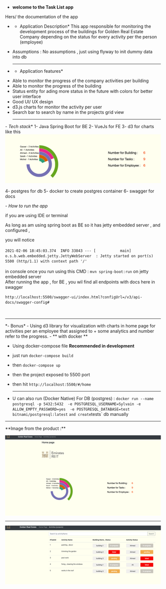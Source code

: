 * **welcome to the Task List app** 

Hers/ the documentation of the app 

* - Application Description*
This app responsible for monitoring the development process of the buildings for Golden Real Estate Company 
depending on the status for every activity per the person (employee)

* Assumptions : No assumptions , just using flyway to init dummy data into db
  <hr>
* - Application features* 

- Able to monitor the progress of the company activities per building
- Able to monitor the progress of the building
- Status entity for ading more status in the future with colors for better user interface
- Good  UI/ UX design 
- d3.js charts for monitor the activity per user 
- Search bar to search by name in the projects grid view
  <hr>
*- Tech stack**
   1- Java Spring Boot for BE 
   2- VueJs for FE
   3- d3 for charts like this
  ![alt text](./doc/img.png)

   4- postgres for db 
   5- docker to create postgres container
   6- swagger for docs 

*- How to run the app*

if you are using IDE or terminal  

As long as am using spring boot as BE so it has jetty embedded server , and configured ,

you will notice
<br><br>
`2021-02-06 18:45:03.374  INFO 33843 --- [           main] o.s.b.web.embedded.jetty.JettyWebServer  : Jetty started on port(s) 5500 (http/1.1) with context path '/'
`
<br><br>
in console once you run using this CMD : `mvn spring-boot:run`   on jetty embedded  server
 <br>
After running the app ,  for BE , you wil find all endpoints with docs here in swagger

`http://localhost:5500/swagger-ui/index.html?configUrl=/v3/api-docs/swagger-config#`

<br>
<hr>
*- Bonus* 
- Using d3 library for visualization with charts in home page for activities per an employee that assigned to + some analytics and number refer to the progress.
- ** with docker ** 
  
- Using docker-compose file **Recommended in development**
  
- just run `docker-compose build` 
- then `docker-compose up`
- then the project exposed to 5500 port 
- then hit `http://localhost:5500/#/home`
  <hr>

- U can also run (Docker Native) For DB (postgres) : 
`docker run --name postgresql -p 5432:5432  -e POSTGRESQL_USERNAME=Sylvain -e ALLOW_EMPTY_PASSWORD=yes  -e POSTGRESQL_DATABASE=test  bitnami/postgresql:latest`
 ` and create `tests` db manually 
  
<hr>
**Image from the product :** 

![alt text](./doc/img_1.png)

<hr>

![alt text](./doc/img_2.png)